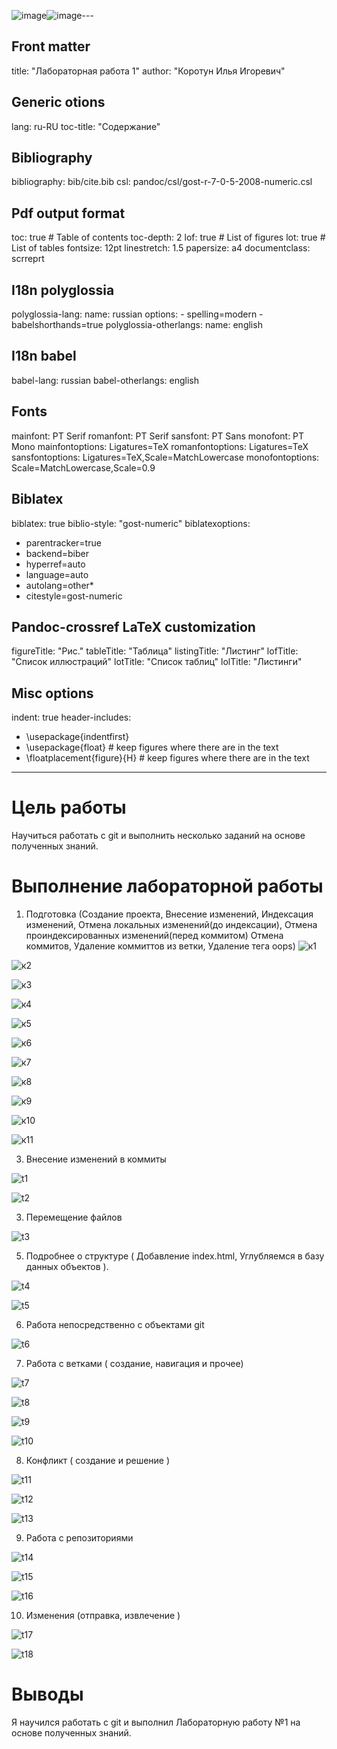 ![image](https://github.com/Kortiliy/study_2021-2022_os-intro/assets/104276688/4ffae55e-5ee0-4921-be7c-2bfa70f92086)![image](https://github.com/Kortiliy/study_2021-2022_os-intro/assets/104276688/7e8195d5-acad-4da3-a10e-6476aab9c165)---
## Front matter
title: "Лабораторная работа 1"
author: "Коротун Илья Игоревич"

## Generic otions
lang: ru-RU
toc-title: "Содержание"

## Bibliography
bibliography: bib/cite.bib
csl: pandoc/csl/gost-r-7-0-5-2008-numeric.csl

## Pdf output format
toc: true # Table of contents
toc-depth: 2
lof: true # List of figures
lot: true # List of tables
fontsize: 12pt
linestretch: 1.5
papersize: a4
documentclass: scrreprt
## I18n polyglossia
polyglossia-lang:
  name: russian
  options:
	- spelling=modern
	- babelshorthands=true
polyglossia-otherlangs:
  name: english
## I18n babel
babel-lang: russian
babel-otherlangs: english
## Fonts
mainfont: PT Serif
romanfont: PT Serif
sansfont: PT Sans
monofont: PT Mono
mainfontoptions: Ligatures=TeX
romanfontoptions: Ligatures=TeX
sansfontoptions: Ligatures=TeX,Scale=MatchLowercase
monofontoptions: Scale=MatchLowercase,Scale=0.9
## Biblatex
biblatex: true
biblio-style: "gost-numeric"
biblatexoptions:
  - parentracker=true
  - backend=biber
  - hyperref=auto
  - language=auto
  - autolang=other*
  - citestyle=gost-numeric
## Pandoc-crossref LaTeX customization
figureTitle: "Рис."
tableTitle: "Таблица"
listingTitle: "Листинг"
lofTitle: "Список иллюстраций"
lotTitle: "Список таблиц"
lolTitle: "Листинги"
## Misc options
indent: true
header-includes:
  - \usepackage{indentfirst}
  - \usepackage{float} # keep figures where there are in the text
  - \floatplacement{figure}{H} # keep figures where there are in the text
---

# Цель работы

Научиться работать с git и выполнить несколько заданий на основе полученных знаний.


# Выполнение лабораторной работы
1) Подготовка (Создание проекта, Внесение изменений, Индексация изменений, Отмена локальных изменений(до индексации), Отмена проиндексированных изменений(перед коммитом)
   Отмена коммитов, Удаление коммиттов из ветки, Удаление тега oops) 
![к1](image/к1.jpg)

![к2](image/к2.jpg)

![к3](image/к3.jpg)

![к4](image/к4.jpg)

![к5](image/к5.jpg)

![к6](image/к6.jpg)

![к7](image/к7.jpg)

![к8](image/к8.jpg)

![к9](image/к9.jpg)

![к10](image/к10.jpg)

![к11](image/к11.jpg)


3) Внесение изменений в коммиты
   
![t1](image/t1.jpg)

![t2](image/t2.jpg)


3) Перемещение файлов
   
![t3](image/t3.jpg)

5) Подробнее о структуре ( Добавление index.html, Углубляемся в базу данных объектов ).
   
![t4](image/t4.jpg)

![t5](image/t5.jpg)

6) Работа непосредственно с объектами git
   
![t6](image/t6.jpg)

7) Работа с ветками ( создание, навигация и прочее)

![t7](image/t7.jpg)

![t8](image/t8.jpg)

![t9](image/t9.jpg)

![t10](image/t10.jpg)

8) Конфликт ( создание и решение )


![t11](image/t11.jpg)

![t12](image/t12.jpg)

![t13](image/t13.jpg)

9) Работа с репозиториями

![t14](image/t14.jpg)

![t15](image/t15.jpg)

![t16](image/t16.jpg)

10) Изменения (отправка, извлечение )

![t17](image/t17.jpg)

![t18](image/t18.jpg)



# Выводы
Я научился работать с git и выполнил Лабораторную работу №1 на основе полученных знаний.
